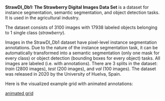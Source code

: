 **StrawDI_Db1: The Strawberry Digital Images Data Set** is a dataset for instance segmentation, semantic segmentation, and object detection tasks. It is used in the agricultural industry. 

The dataset consists of 3100 images with 17938 labeled objects belonging to 1 single class (*strawberry*).

Images in the StrawDI_Db1 dataset have pixel-level instance segmentation annotations. Due to the nature of the instance segmentation task, it can be automatically transformed into a semantic segmentation (only one mask for every class) or object detection (bounding boxes for every object) tasks. All images are labeled (i.e. with annotations). There are 3 splits in the dataset: *train* (2800 images), *test* (200 images), and *val* (100 images). The dataset was released in 2020 by the University of Huelva, Spain.

Here is the visualized example grid with animated annotations:

[animated grid](https://github.com/dataset-ninja/strawdi/raw/main/visualizations/horizontal_grid.webm)
